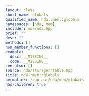 ```yaml
---
layout: class
short_name: globals
qualified_name: nda::mem::globals
namespaces: [nda, mem]
includer: nda/nda.hpp
brief: ""
desc: ""
methods: []
non_member_functions: []
example:
  desc: __MISSING__
  code: __MISSING__
see-also: []
source: nda/storage/rtable.hpp
title: nda::mem::globals
permalink: /cpp-api/nda/mem/globals
has-children: true
...
```


